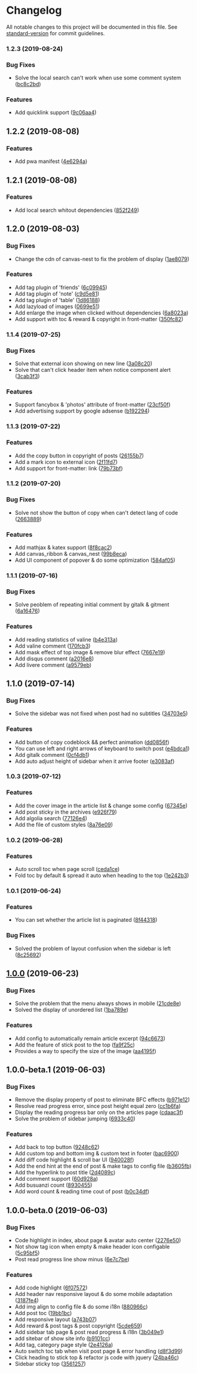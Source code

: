 # Changelog

All notable changes to this project will be documented in this file. See [standard-version](https://github.com/conventional-changelog/standard-version) for commit guidelines.

### 1.2.3 (2019-08-24)

### Bug Fixes

* Solve the local search can't work when use some comment system ([bc8c2bd](https://github.com/liuyib/hexo-theme-stun/commit/bc8c2bd))

### Features

* Add quicklink support ([9c06aa4](https://github.com/liuyib/hexo-theme-stun/commit/9c06aa4))

## 1.2.2 (2019-08-08)

### Features

* Add pwa manifest ([4e6294a](https://github.com/liuyib/hexo-theme-stun/commit/4e6294a))

## 1.2.1 (2019-08-08)

### Features

* Add local search whitout dependencies ([852f249](https://github.com/liuyib/hexo-theme-stun/commit/852f249))

## 1.2.0 (2019-08-03)

### Bug Fixes

* Change the cdn of canvas-nest to fix the problem of display ([1ae8079](https://github.com/liuyib/hexo-theme-stun/commit/1ae8079))

### Features

* Add tag plugin of 'friends' ([6c09945](https://github.com/liuyib/hexo-theme-stun/commit/6c09945))
* Add tag plugin of 'note' ([c9d5e81](https://github.com/liuyib/hexo-theme-stun/commit/c9d5e81))
* Add tag plugin of 'table' ([1d86188](https://github.com/liuyib/hexo-theme-stun/commit/1d86188))
* Add lazyload of images ([0699e51](https://github.com/liuyib/hexo-theme-stun/commit/0699e51))
* Add enlarge the image when clicked without dependencies ([6a8023a](https://github.com/liuyib/hexo-theme-stun/commit/6a8023a))
* Add support with toc & reward & copyright in front-matter ([350fc82](https://github.com/liuyib/hexo-theme-stun/commit/350fc82))

### 1.1.4 (2019-07-25)

### Bug Fixes

* Solve that external icon showing on new line ([3a08c20](https://github.com/liuyib/hexo-theme-stun/commit/3a08c20))
* Solve that can't click header item when notice component alert ([3cab3f3](https://github.com/liuyib/hexo-theme-stun/commit/3cab3f3))

### Features

* Support fancybox & 'photos' attribute of front-matter ([23cf50f](https://github.com/liuyib/hexo-theme-stun/commit/23cf50f))
* Add advertising support by google adsense ([b192294](https://github.com/liuyib/hexo-theme-stun/commit/b192294))

### 1.1.3 (2019-07-22)

### Features

* Add the copy button in copyright of posts ([26155b7](https://github.com/liuyib/hexo-theme-stun/commit/26155b7))
* Add a mark icon to external icon ([2f11fd7](https://github.com/liuyib/hexo-theme-stun/commit/2f11fd7))
* Add support for front-matter: link ([79b73bf](https://github.com/liuyib/hexo-theme-stun/commit/79b73bf))

### 1.1.2 (2019-07-20)

### Bug Fixes

* Solve not show the button of copy when can't detect lang of code ([2663889](https://github.com/liuyib/hexo-theme-stun/commit/2663889))

### Features

* Add mathjax & katex support ([8f8cac2](https://github.com/liuyib/hexo-theme-stun/commit/8f8cac2))
* Add canvas_ribbon & canvas_nest ([99b8eca](https://github.com/liuyib/hexo-theme-stun/commit/99b8eca))
* Add UI component of popover & do some optimization ([584af05](https://github.com/liuyib/hexo-theme-stun/commit/584af05))

### 1.1.1 (2019-07-16)

### Bug Fixes

* Solve peoblem of repeating initial comment by gitalk & gitment ([6a16476](https://github.com/liuyib/hexo-theme-stun/commit/6a16476))

### Features

* Add reading statistics of valine ([b4e313a](https://github.com/liuyib/hexo-theme-stun/commit/b4e313a))
* Add valine comment ([170fcb3](https://github.com/liuyib/hexo-theme-stun/commit/170fcb3))
* Add mask effect of top image & remove blur effect ([7667e19](https://github.com/liuyib/hexo-theme-stun/commit/7667e19))
* Add disqus comment ([a2016e8](https://github.com/liuyib/hexo-theme-stun/commit/a2016e8))
* Add livere comment ([a9579eb](https://github.com/liuyib/hexo-theme-stun/commit/a9579eb))

## 1.1.0 (2019-07-14)

### Bug Fixes

* Solve the sidebar was not fixed when post had no subtitles ([34703e5](https://github.com/liuyib/hexo-theme-stun/commit/34703e5))

### Features

* Add button of copy codeblock && perfect animation ([dd0856f](https://github.com/liuyib/hexo-theme-stun/commit/dd0856f))
* You can use left and right arrows of keyboard to switch post ([e4bdca1](https://github.com/liuyib/hexo-theme-stun/commit/e4bdca1))
* Add gitalk comment ([0cf4db1](https://github.com/liuyib/hexo-theme-stun/commit/0cf4db1))
* Add auto adjust height of sidebar when it arrive footer ([e3083af](https://github.com/liuyib/hexo-theme-stun/commit/e3083af))

### 1.0.3 (2019-07-12)

### Features

* Add the cover image in the article list & change some config ([67345e](https://github.com/liuyib/hexo-theme-stun/commit/67345e7d7fb2d4685fd6283aae308aff355d93d7))
* Add post sticky in the archives ([e926f79](https://github.com/liuyib/hexo-theme-stun/commit/e926f79))
* Add algolia search ([77126e4](https://github.com/liuyib/hexo-theme-stun/commit/77126e4))
* Add the file of custom styles ([8a76e09](https://github.com/liuyib/hexo-theme-stun/commit/8a76e09))

### 1.0.2 (2019-06-28)

### Features

* Auto scroll toc when page scroll ([ceda1ce](https://github.com/liuyib/hexo-theme-stun/commit/ceda1ce))
* Fold toc by default & spread it auto when heading to the top ([1e242b3](https://github.com/liuyib/hexo-theme-stun/commit/1e242b3))

### 1.0.1 (2019-06-24)

### Features

* You can set whether the article list is paginated ([8f44318](https://github.com/liuyib/hexo-theme-stun/commit/8f44318))

### Bug Fixes

* Solved the problem of layout confusion when the sidebar is left ([8c25692](https://github.com/liuyib/hexo-theme-stun/commit/8c25692))

## [1.0.0](https://github.com/liuyib/hexo-theme-stun/compare/v1.0.0-beta.0...v1.0.0) (2019-06-23)

### Bug Fixes

* Solve the problem that the menu always shows in mobile ([21cde8e](https://github.com/liuyib/hexo-theme-stun/commit/21cde8e))
* Solved the display of unordered list ([1ba789e](https://github.com/liuyib/hexo-theme-stun/commit/1ba789e))

### Features

* Add config to automatically remain article excerpt ([94c6673](https://github.com/liuyib/hexo-theme-stun/commit/94c6673))
* Add the feature of stick post to the top ([fa9f25c](https://github.com/liuyib/hexo-theme-stun/commit/fa9f25c))
* Provides a way to specify the size of the image ([aa4195f](https://github.com/liuyib/hexo-theme-stun/commit/aa4195f))

## 1.0.0-beta.1 (2019-06-03)

### Bug Fixes

* Remove the display property of post to eliminate BFC effects ([b971e12](https://github.com/liuyib/hexo-theme-stun/commit/b971e12))
* Resolve read progress error, since post height equal zero ([cc1b6fa](https://github.com/liuyib/hexo-theme-stun/commit/cc1b6fa))
* Display the reading progress bar only on the articles page ([cdaac3f](https://github.com/liuyib/hexo-theme-stun/commit/cdaac3f))
* Solve the problem of sidebar jumping ([6933c40](https://github.com/liuyib/hexo-theme-stun/commit/6933c40))

### Features

* Add back to top button ([9248c62](https://github.com/liuyib/hexo-theme-stun/commit/9248c62))
* Add custom top and bottom img & custom text in footer ([bac6900](https://github.com/liuyib/hexo-theme-stun/commit/bac6900))
* Add diff code highlight & scroll bar UI ([940028f](https://github.com/liuyib/hexo-theme-stun/commit/940028f))
* Add the end hint at the end of post & make tags to config file ([b3605fb](https://github.com/liuyib/hexo-theme-stun/commit/b3605fb))
* Add the hyperlink to post title ([2d4089c](https://github.com/liuyib/hexo-theme-stun/commit/2d4089c))
* Add comment support ([60d928a](https://github.com/liuyib/hexo-theme-stun/commit/60d928a))
* Add busuanzi count ([8930455](https://github.com/liuyib/hexo-theme-stun/commit/8930455))
* Add word count & reading time cout of post ([b0c34df](https://github.com/liuyib/hexo-theme-stun/commit/b0c34df))

## 1.0.0-beta.0 (2019-06-03)

### Bug Fixes

* Code highlight in index, about page & avatar auto center ([2276e50](https://github.com/liuyib/hexo-theme-stun/commit/2276e50))
* Not show tag icon when empty & make header icon configable ([5c95bf5](https://github.com/liuyib/hexo-theme-stun/commit/5c95bf5))
* Post read progress line show minus ([6e7c7be](https://github.com/liuyib/hexo-theme-stun/commit/6e7c7be))

### Features

* Add code highlight ([6f07572](https://github.com/liuyib/hexo-theme-stun/commit/6f07572))
* Add header nav responsive layout & do some mobile adaptation ([3187fe4](https://github.com/liuyib/hexo-theme-stun/commit/3187fe4))
* Add img align to config file & do some i18n ([880966c](https://github.com/liuyib/hexo-theme-stun/commit/880966c))
* Add post toc ([19bb1bc](https://github.com/liuyib/hexo-theme-stun/commit/19bb1bc))
* Add responsive layout ([a743b07](https://github.com/liuyib/hexo-theme-stun/commit/a743b07))
* Add reward & post tags & post copyright ([5cde659](https://github.com/liuyib/hexo-theme-stun/commit/5cde659))
* Add sidebar tab page & post read progress & i18n ([3b049e1](https://github.com/liuyib/hexo-theme-stun/commit/3b049e1))
* add sitebar of show site info ([b9101cc](https://github.com/liuyib/hexo-theme-stun/commit/b9101cc))
* Add tag, category page style ([2e4126a](https://github.com/liuyib/hexo-theme-stun/commit/2e4126a))
* Auto switch toc tab when visit post page & error handling ([d8f3d99](https://github.com/liuyib/hexo-theme-stun/commit/d8f3d99))
* Click heading to stick top & refactor js code with jquery ([24ba46c](https://github.com/liuyib/hexo-theme-stun/commit/24ba46c))
* Sidebar sticky top ([3561257](https://github.com/liuyib/hexo-theme-stun/commit/3561257))
